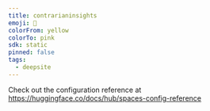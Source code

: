 ```yaml
---
title: contrarianinsights
emoji: 🐳
colorFrom: yellow
colorTo: pink
sdk: static
pinned: false
tags:
  - deepsite
---
```


Check out the configuration reference at https://huggingface.co/docs/hub/spaces-config-reference